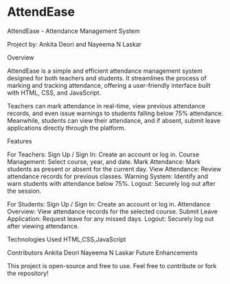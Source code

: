 # AttendEase

AttendEase - Attendance Management System

Project by: Ankita Deori and Nayeema N Laskar

Overview

AttendEase is a simple and efficient attendance management system designed for both teachers and students. It streamlines the process of marking and tracking attendance, offering a user-friendly interface built with HTML, CSS, and JavaScript.

Teachers can mark attendance in real-time, view previous attendance records, and even issue warnings to students falling below 75% attendance. Meanwhile, students can view their attendance, and if absent, submit leave applications directly through the platform.

Features

For Teachers:
Sign Up / Sign In: Create an account or log in.
Course Management: Select course, year, and date.
Mark Attendance: Mark students as present or absent for the current day.
View Attendance: Review attendance records for previous classes.
Warning System: Identify and warn students with attendance below 75%.
Logout: Securely log out after the session.

For Students:
Sign Up / Sign In: Create an account or log in.
Attendance Overview: View attendance records for the selected course.
Submit Leave Application: Request leave for any missed days.
Logout: Securely log out after viewing attendance.


Technologies Used
HTML,CSS,JavaScript

Contributors
Ankita Deori
Nayeema N Laskar
Future Enhancements

This project is open-source and free to use. Feel free to contribute or fork the repository!

